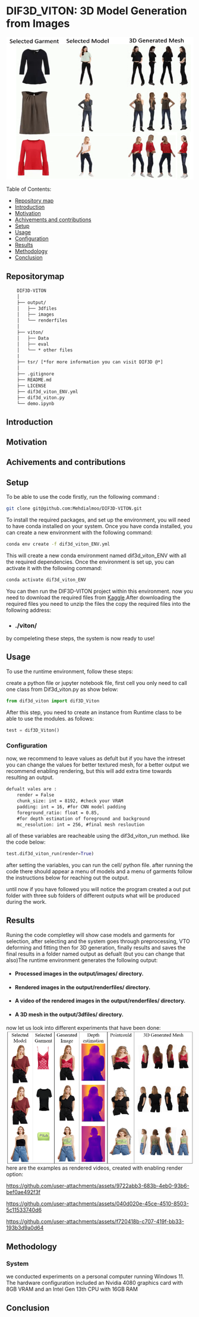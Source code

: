 # DIF3D_VITON: 3D Model Generation from Images

![](./Figures/Slide4.png)

Table of Contents:
- [Repository map](#repositorymap)
- [Introduction](#introduction)
- [Motivation](#motivation)
- [Achivements and contributions](#achivementsandcontributions)
- [Setup](#setup)
- [Usage](#usage)
- [Configuration](#configuration)
- [Results](#results)
- [Methodology](#methodology)
- [Conclusion](#conclusion)

## Repositorymap
```
    DIF3D-VITON
    │
    ├── output/
    │   ├── 3dfiles   
    │   ├── images
    │   └── renderfiles
    │
    ├── viton/
    │   ├── Data   
    │   ├── eval
    │   └── * other files
    |
    ├── tsr/ [*for more information you can visit DIF3D @*]
    │    
    ├── .gitignore
    ├── README.md
    ├── LICENSE
    ├── dif3d_viton_ENV.yml
    ├── dif3d_viton.py
    └── demo.ipynb
```
## Introduction


## Motivation


## Achivements and contributions


## Setup
To be able to use the code firstly, run the following command :
```bash
git clone git@github.com:Mehdialmoo/DIF3D-VITON.git
```
To install the required packages, and set up the environment, you will need to have conda installed on your system.
Once you have conda installed, you can create a new environment with the following command:
```bash
conda env create -f dif3d_viton_ENV.yml
```
This will create a new conda environment named dif3d_viton_ENV with all the required dependencies.
Once the environment is set up, you can activate it with the following command:

```bash
conda activate dif3d_viton_ENV
```
You can then run the DIF3D-VITON project within this environment. now you need to download the required files from [Kaggle](https://www.kaggle.com/datasets/mehdialmousavie/dif3d-viton-files-data-checkpoints).After downloading the required files you need to unzip the files the copy the required files into the following address:

* ### ./viton/

by compeleting these steps, the system is now ready to use!

## Usage
To use the runtime environment, follow these steps:

create a python file or jupyter notebook file, first cell you only need to call one class from Dif3d_viton.py as show below:
```python
from dif3d_viton import dif3D_Viton
``` 
After this step, you need  to create an instance from Runtime class to be able to use the modules. as follows:
```python
test = dif3D_Viton()
```
### Configuration
now, we recommend to leave values as defult but if you have the intreset you can change the values for better textured mesh, for a better output we recommend enabling rendering, but this will add extra time towards resulting an output.

```
defualt vales are :
    render = False
    chunk_size: int = 8192, #check your VRAM
    padding: int = 16, #for CNN model padding
    foreground_ratio: float = 0.85, 
    #for depth estimation of foreground and background
    mc_resolution: int = 256, #final mesh resloution
```
all of these variables are reacheable using the dif3d_viton_run method. like the code below:
```python
test.dif3d_viton_run(render=True)
```
after setting the variables, you can run the cell/ python file. after running the code there should appear a menu of models and a menu of garments follow the instructions below for reaching out the output.

until now if you have followed you will notice the program created a out put folder with three sub folders of different outputs what will be produced during the work.

## Results
Runing the code completley will show case models and garments for selection, after selecting and the system goes through preprocessing, VTO deforming and fitting then for 3D generation, finally results and saves the final results in a folder named output as defualt (but you can change that also)The runtime environment generates the following output:

+ ####  Processed images in the output/images/ directory.
+ #### Rendered images in the output/renderfiles/ directory.
+ #### A video of the rendered images in the output/renderfiles/ directory.
+ #### A 3D mesh in the output/3dfiles/ directory.

now let us look into different experiments that have been done:
![](./Figures/Slide3.png)
here are the examples as  rendered videos, created with enabling render option:

https://github.com/user-attachments/assets/9722abb3-683b-4eb0-93b6-bef0ae492f3f

https://github.com/user-attachments/assets/040d020e-45ce-4510-8503-5c11533740d6  

https://github.com/user-attachments/assets/f720418b-c707-419f-bb33-193b3d9a0d64

## Methodology

### System
we conducted experiments on a personal computer running Windows 11. The hardware configuration included an Nvidia 4080 graphics card with 8GB VRAM and an Intel Gen 13th CPU with 16GB RAM
## Conclusion

